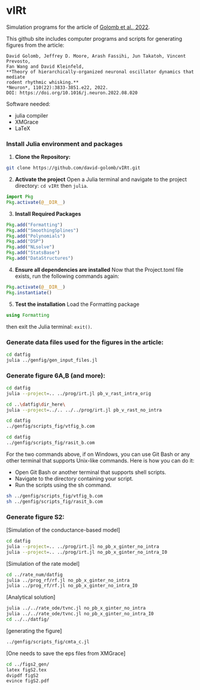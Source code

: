 # vIRt
Simulation programs for the article of [Golomb et al., 2022](https://doi.org/10.1016/j.neuron.2022.08.020).

This github site includes computer programs and scripts for generating figures
from the article:
```
David Golomb, Jeffrey D. Moore, Arash Fassihi, Jun Takatoh, Vincent Prevosto,
Fan Wang and David Kleinfeld,
**Theory of hierarchically-organized neuronal oscillator dynamics that mediate
rodent rhythmic whisking.**
*Neuron*, 110(22):3833-3851.e22, 2022. 
DOI: https://doi.org/10.1016/j.neuron.2022.08.020
```

Software needed:
+ julia compiler 
+ XMGrace
+ LaTeX

### Install Julia environment and packages

1. **Clone the Repository:**
```sh
git clone https://github.com/david-golomb/vIRt.git
```
2. **Activate the project**
Open a Julia terminal and navigate to the project directory:
`cd vIRt` then `julia`.
```julia
import Pkg
Pkg.activate(@__DIR__)
```
3. **Install Required Packages**
```julia
Pkg.add("Formatting")
Pkg.add("SmoothingSplines")
Pkg.add("Polynomials")
Pkg.add("DSP")
Pkg.add("NLsolve")
Pkg.add("StatsBase")
Pkg.add("DataStructures") 
```
4. **Ensure all dependencies are installed**
Now that the Project.toml file exists, run the following commands again:
```julia
Pkg.activate(@__DIR__)
Pkg.instantiate()
```
5. **Test the installation**
Load the Formatting package
```julia
using Formatting
```
then exit the Julia terminal: `exit()`.

### Generate data files used for the figures in the article:
```sh
cd datfig
julia ../genfig/gen_input_files.jl
```
### Generate figure 6A,B (and more):
```sh
cd datfig
julia --project=.. ../prog/irt.jl pb_v_rast_intra_orig
```
```sh
cd ..\datfig\dir_here\
julia --project=../.. ../../prog/irt.jl pb_v_rast_no_intra
```
```sh
cd datfig
../genfig/scripts_fig/vtfig_b.com
```
```sh
cd datfig
../genfig/scripts_fig/rasit_b.com
```

For the two commands above, if on Windows, you can use Git Bash or any other terminal that supports Unix-like commands. Here is how you can do it:

* Open Git Bash or another terminal that supports shell scripts.
* Navigate to the directory containing your script.
* Run the scripts using the sh command.
```sh
sh ../genfig/scripts_fig/vtfig_b.com
sh ../genfig/scripts_fig/rasit_b.com
```

### Generate figure S2:

[Simulation of the conductance-based model]
```sh
cd datfig
julia --project=.. ../prog/irt.jl no_pb_x_ginter_no_intra
julia --project=.. ../prog/irt.jl no_pb_x_ginter_no_intra_I0
```
[Simulation of the rate model]
```sh
cd ../rate_num/datfig
julia ../prog_rf/rf.jl no_pb_x_ginter_no_intra
julia ../prog_rf/rf.jl no_pb_x_ginter_no_intra_I0
```
[Analytical solution]
```sh
julia ../../rate_ode/tvnc.jl no_pb_x_ginter_no_intra
julia ../../rate_ode/tvnc.jl no_pb_x_ginter_no_intra_I0
cd ../../datfig/
```
[generating the figure]
```sh
../genfig/scripts_fig/cmta_c.jl
```
[One needs to save the eps files from XMGrace]
```sh
cd ../figs2_gen/
latex figS2.tex
dvipdf figS2
evince figS2.pdf
```
